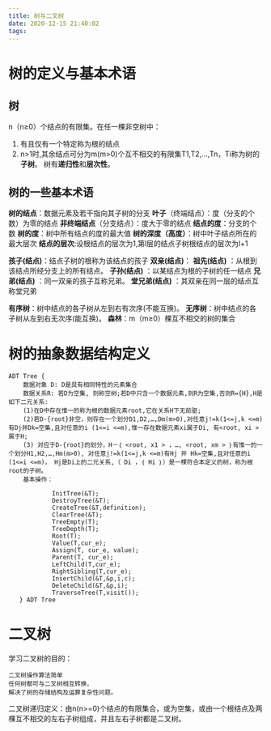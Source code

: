 ```yaml
---
title: 树与二叉树
date: 2020-12-15 21:40:02
tags:
---
```

# 树的定义与基本术语
## 树
n（n≥0）个结点的有限集。在任一棵非空树中：
1. 有且仅有一个特定称为根的结点
1. n>1时,其余结点可分为m(m>0)个互不相交的有限集T1,T2,…,Tn，Ti称为树的**子树**。
树有**递归性**和**层次性**。
## 树的一些基本术语

 **树的结点**：数据元素及若干指向其子树的分支
 **叶子**（终端结点）：度（分支的个数）为零的结点
 **非终端结点**（分支结点）：度大于零的结点
 **结点的度**：分支的个数
 **树的度**：树中所有结点的度的最大值
 **树的深度（高度）**：树中叶子结点所在的最大层次
 **结点的层次**:设根结点的层次为1,第l层的结点子树根结点的层次为l+1


 **孩子(结点)**：结点子树的根称为该结点的孩子
 **双亲(结点)**：
 **祖先(结点)** ：从根到该结点所经分支上的所有结点。
 **子孙(结点)** ：以某结点为根的子树的任一结点
 **兄弟(结点)** ：同一双亲的孩子互称兄弟。
 **堂兄弟(结点)** ：其双亲在同一层的结点互称堂兄弟


 **有序树**：树中结点的各子树从左到右有次序(不能互换)。
 **无序树**：树中结点的各子树从左到右无次序(能互换)。
 **森林**：m（m≥0）棵互不相交的树的集合


# 树的抽象数据结构定义
```
ADT Tree { 
    数据对象 D: D是具有相同特性的元素集合
    数据关系R: 若D为空集, 则称空树;若D中只含一个数据元素,则R为空集,否则R={H},H是如下二元关系:
    (1)在D中存在惟一的称为根的数据元素root,它在关系H下无前驱;
    (2)若D-{root}非空，则存在一个划分D1,D2,…,Dm(m>0),对任意j!=k(1<=j,k <=m)有Dj并Dk=空集,且对任意的i (1<=i <=m),惟一存在数据元素xi属于Di, 有<root, xi > 属于H;
    (3) 对应于D-{root}的划分，H－｛ <root, x1 > ，…, <root, xm > ｝有惟一的一个划分H1,H2,…,Hm(m>0), 对任意j!=k(1<=j,k <=m)有Hj 并 Hk=空集,且对任意的i (1<=i <=m)， Hj是Di上的二元关系,（ Di ，｛ Hi ｝）是一棵符合本定义的树，称为根root的子树。
    基本操作：
            
            InitTree(&T); 
            DestroyTree(&T); 
            CreateTree(&T,definition); 
            ClearTree(&T); 
            TreeEmpty(T); 
            TreeDepth(T); 
            Root(T); 
            Value(T,cur_e); 
            Assign(T, cur_e, value); 
            Parent(T, cur_e); 
            LeftChild(T,cur_e); 
            RightSibling(T,cur_e); 
            InsertChild(&T,&p,i,c); 
            DeleteChild(&T,&p,i); 
            TraverseTree(T,visit());
   } ADT Tree
```

# 二叉树
学习二叉树的目的：

    二叉树操作算法简单
    任何树都可与二叉树相互转换，
    解决了树的存储结构及运算复杂性问题。
二叉树递归定义：由n(n>=0)个结点的有限集合，或为空集，或由一个根结点及两棵互不相交的左右子树组成，并且左右子树都是二叉树。

